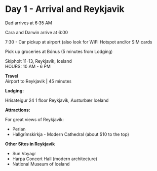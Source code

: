 # Day 1 - Arrival and Reykjavik

Dad arrives at 6:35 AM 

Cara and Darwin arrive at 6:00 

7:30 - Car pickup at airport (also look for WiFI Hotspot and/or SIM cards

Pick up groceries at Bónus (5 minutes from Lodging)

Skipholt 11-13, Reykjavík, Iceland  
HOURS: 10 AM - 6 PM  

__Travel__  
Airport to Reykjavik | 45 minutes

__Lodging:__ 

Hrísateigur 24 1 floor
Reykjavík, Austurbær
Iceland

__Attractions:__

For great views of Reykjavik:
+ Perlan
+ Hallgrímskirkja - Modern Cathedral (about $10 to the top)

__Other Sites in Reykjavik__
+ Sun Voyagr
+ Harpa Concert Hall (modern architecture)
+ National Museum of Iceland


